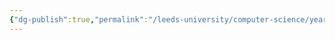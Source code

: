 ```yaml
---
{"dg-publish":true,"permalink":"/leeds-university/computer-science/year-2/user-interfaces/","tags":["Mandatory-Module"]}
---
```


